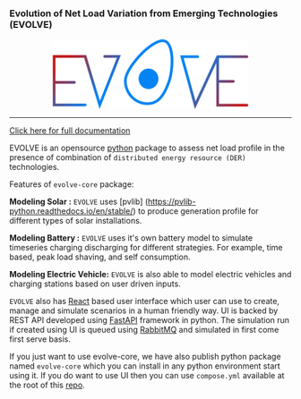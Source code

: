 ### Evolution of Net Load Variation from Emerging Technologies (EVOLVE)

<p align="center">
<img src="docs/images/evolve_logo.svg" width="350" style="display:flex;justify-content:center;">
</p>

---

[Click here for full documentation](https://nrel.github.io/EVOLVE/)


EVOLVE is an opensource [python](https://www.python.org/) package to assess net load profile in the presence of combination of `distributed energy resource (DER)` technologies. 

Features of `evolve-core` package:

**Modeling Solar :** `EVOLVE` uses [pvlib] (https://pvlib-python.readthedocs.io/en/stable/) to produce generation profile for different types of solar installations. 

**Modeling Battery :** `EVOLVE` uses it's own battery model to simulate timeseries charging discharging for different strategies. For example, time based, peak load shaving, and self consumption.

**Modeling Electric Vehicle:** `EVOLVE` is also able to model electric vehicles and charging stations based on user driven inputs. 

`EVOLVE` also has [React](https://react.dev/) based user interface which user can use to create, manage and simulate scenarios in a human friendly way. UI is backed by REST API developed using [FastAPI](https://fastapi.tiangolo.com/) framework in python. The simulation run if created using UI is queued using [RabbitMQ](https://rabbitmq.com/) and simulated in first come first serve basis. 

If you just want to use evolve-core, we have also publish python package named `evolve-core` which you can install in any python environment start using it. If you do want to use UI then you can use `compose.yml` available at the root of this [repo](https://github.com/nrel/evolve).
